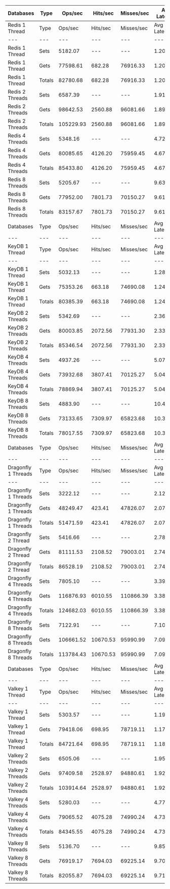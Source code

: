 | Databases | Type | Ops/sec | Hits/sec | Misses/sec | Avg Latency | p50 Latency | p99 Latency | p99.9 Latency | KB/sec |
| --- | --- | --- | --- | --- | --- | --- | --- | --- | --- |
| Redis 1 Thread | Type | Ops/sec | Hits/sec | Misses/sec | Avg Latency | p50 Latency | p99 Latency | p99.9 Latency | KB/sec |
| --- | --- | --- | --- | --- | --- | --- | --- | --- | --- |
Redis 1 Thread | Sets | 5182.07 | --- | --- | 1.20807 | 1.11100 | 2.23900 | 4.92700 | 2833.13 |
Redis 1 Thread | Gets | 77598.61 | 682.28 | 76916.33 | 1.20791 | 1.11100 | 2.20700 | 5.18300 | 3362.29 |
Redis 1 Thread | Totals | 82780.68 | 682.28 | 76916.33 | 1.20792 | 1.11100 | 2.20700 | 5.15100 | 6195.43 |
Redis 2 Threads | Sets | 6587.39 | --- | --- | 1.91068 | 1.80700 | 3.37500 | 10.43100 | 3601.46 |
Redis 2 Threads | Gets | 98642.53 | 2560.88 | 96081.66 | 1.89879 | 1.80700 | 3.34300 | 9.79100 | 5125.88 |
Redis 2 Threads | Totals | 105229.93 | 2560.88 | 96081.66 | 1.89953 | 1.80700 | 3.34300 | 9.85500 | 8727.34 |
Redis 4 Threads | Sets | 5348.16 | --- | --- | 4.72286 | 4.60700 | 9.27900 | 20.47900 | 2923.95 |
Redis 4 Threads | Gets | 80085.65 | 4126.20 | 75959.45 | 4.67139 | 4.60700 | 9.15100 | 15.42300 | 5191.14 |
Redis 4 Threads | Totals | 85433.80 | 4126.20 | 75959.45 | 4.67461 | 4.60700 | 9.15100 | 15.67900 | 8115.09 |
Redis 8 Threads | Sets | 5205.67 | --- | --- | 9.63052 | 9.34300 | 20.22300 | 43.26300 | 2846.05 |
Redis 8 Threads | Gets | 77952.00 | 7801.73 | 70150.27 | 9.61407 | 9.34300 | 20.47900 | 43.77500 | 6956.66 |
Redis 8 Threads | Totals | 83157.67 | 7801.73 | 70150.27 | 9.61510 | 9.34300 | 20.47900 | 43.77500 | 9802.70 |
| Databases | Type | Ops/sec | Hits/sec | Misses/sec | Avg Latency | p50 Latency | p99 Latency | p99.9 Latency | KB/sec |
| --- | --- | --- | --- | --- | --- | --- | --- | --- | --- |
| KeyDB 1 Thread | Type | Ops/sec | Hits/sec | Misses/sec | Avg Latency | p50 Latency | p99 Latency | p99.9 Latency | KB/sec |
| --- | --- | --- | --- | --- | --- | --- | --- | --- | --- |
KeyDB 1 Thread | Sets | 5032.13 | --- | --- | 1.28982 | 1.31100 | 2.11100 | 15.87100 | 2751.16 |
KeyDB 1 Thread | Gets | 75353.26 | 663.18 | 74690.08 | 1.24084 | 1.31100 | 2.03900 | 5.27900 | 3265.33 |
KeyDB 1 Thread | Totals | 80385.39 | 663.18 | 74690.08 | 1.24391 | 1.31100 | 2.03900 | 5.95100 | 6016.48 |
KeyDB 2 Threads | Sets | 5342.69 | --- | --- | 2.36351 | 2.19100 | 4.54300 | 11.90300 | 2920.96 |
KeyDB 2 Threads | Gets | 80003.85 | 2072.56 | 77931.30 | 2.33042 | 2.19100 | 4.51100 | 10.62300 | 4155.11 |
KeyDB 2 Threads | Totals | 85346.54 | 2072.56 | 77931.30 | 2.33249 | 2.19100 | 4.51100 | 11.19900 | 7076.06 |
KeyDB 4 Threads | Sets | 4937.26 | --- | --- | 5.07428 | 4.95900 | 10.23900 | 16.51100 | 2699.30 |
KeyDB 4 Threads | Gets | 73932.68 | 3807.41 | 70125.27 | 5.04778 | 4.95900 | 10.04700 | 16.38300 | 4791.41 |
KeyDB 4 Threads | Totals | 78869.94 | 3807.41 | 70125.27 | 5.04944 | 4.95900 | 10.04700 | 16.38300 | 7490.71 |
KeyDB 8 Threads | Sets | 4883.90 | --- | --- | 10.41080 | 10.04700 | 23.16700 | 45.05500 | 2670.13 |
KeyDB 8 Threads | Gets | 73133.65 | 7309.97 | 65823.68 | 10.38366 | 10.04700 | 23.16700 | 46.33500 | 6521.87 |
KeyDB 8 Threads | Totals | 78017.55 | 7309.97 | 65823.68 | 10.38535 | 10.04700 | 23.16700 | 46.33500 | 9191.99 |
| Databases | Type | Ops/sec | Hits/sec | Misses/sec | Avg Latency | p50 Latency | p99 Latency | p99.9 Latency | KB/sec |
| --- | --- | --- | --- | --- | --- | --- | --- | --- | --- |
| Dragonfly 1 Threads | Type | Ops/sec | Hits/sec | Misses/sec | Avg Latency | p50 Latency | p99 Latency | p99.9 Latency | KB/sec |
| --- | --- | --- | --- | --- | --- | --- | --- | --- | --- |
Dragonfly 1 Threads | Sets | 3222.12 | --- | --- | 2.12283 | 1.82300 | 4.63900 | 20.99100 | 1761.59 |
Dragonfly 1 Threads | Gets | 48249.47 | 423.41 | 47826.07 | 2.07541 | 1.82300 | 4.54300 | 8.25500 | 2090.20 |
Dragonfly 1 Threads | Totals | 51471.59 | 423.41 | 47826.07 | 2.07838 | 1.82300 | 4.54300 | 8.57500 | 3851.80 |
Dragonfly 2 Thread | Sets | 5416.66 | --- | --- | 2.78640 | 2.70300 | 7.74300 | 19.32700 | 2961.40 |
Dragonfly 2 Thread | Gets | 81111.53 | 2108.52 | 79003.01 | 2.74580 | 2.68700 | 7.29500 | 13.95100 | 4216.29 |
Dragonfly 2 Thread | Totals | 86528.19 | 2108.52 | 79003.01 | 2.74834 | 2.68700 | 7.32700 | 14.33500 | 7177.69 |
Dragonfly 4 Threads | Sets | 7805.10 | --- | --- | 3.39616 | 3.50300 | 8.51100 | 18.55900 | 4267.21 |
Dragonfly 4 Threads | Gets | 116876.93 | 6010.55 | 110866.39 | 3.38238 | 3.50300 | 8.38300 | 17.91900 | 7570.30 |
Dragonfly 4 Threads | Totals | 124682.03 | 6010.55 | 110866.39 | 3.38325 | 3.50300 | 8.38300 | 18.04700 | 11837.51 |
Dragonfly 8 Threads | Sets | 7122.91 | --- | --- | 7.10322 | 6.75100 | 21.88700 | 58.11100 | 3894.24 |
Dragonfly 8 Threads | Gets | 106661.52 | 10670.53 | 95990.99 | 7.09263 | 6.75100 | 22.01500 | 58.36700 | 9516.49 |
Dragonfly 8 Threads | Totals | 113784.43 | 10670.53 | 95990.99 | 7.09330 | 6.75100 | 21.88700 | 58.36700 | 13410.73 |
| Databases | Type | Ops/sec | Hits/sec | Misses/sec | Avg Latency | p50 Latency | p99 Latency | p99.9 Latency | KB/sec |
| --- | --- | --- | --- | --- | --- | --- | --- | --- | --- |
| Valkey 1 Thread | Type | Ops/sec | Hits/sec | Misses/sec | Avg Latency | p50 Latency | p99 Latency | p99.9 Latency | KB/sec |
| --- | --- | --- | --- | --- | --- | --- | --- | --- | --- |
Valkey 1 Thread | Sets | 5303.57 | --- | --- | 1.19942 | 1.10300 | 2.11100 | 8.15900 | 2899.56 |
Valkey 1 Thread | Gets | 79418.06 | 698.95 | 78719.11 | 1.17902 | 1.10300 | 2.00700 | 4.60700 | 3441.47 |
Valkey 1 Thread | Totals | 84721.64 | 698.95 | 78719.11 | 1.18029 | 1.10300 | 2.00700 | 5.27900 | 6341.03 |
Valkey 2 Threads | Sets | 6505.06 | --- | --- | 1.95804 | 1.82300 | 3.45500 | 13.31100 | 3556.44 |
Valkey 2 Threads | Gets | 97409.58 | 2528.97 | 94880.61 | 1.92181 | 1.82300 | 3.39100 | 9.79100 | 5061.87 |
Valkey 2 Threads | Totals | 103914.64 | 2528.97 | 94880.61 | 1.92408 | 1.82300 | 3.39100 | 10.17500 | 8618.31 |
Valkey 4 Threads | Sets | 5280.03 | --- | --- | 4.77713 | 4.67100 | 9.40700 | 19.96700 | 2886.70 |
Valkey 4 Threads | Gets | 79065.52 | 4075.28 | 74990.24 | 4.73305 | 4.67100 | 9.27900 | 15.74300 | 5125.84 |
Valkey 4 Threads | Totals | 84345.55 | 4075.28 | 74990.24 | 4.73581 | 4.67100 | 9.34300 | 15.93500 | 8012.54 |
Valkey 8 Threads | Sets | 5136.70 | --- | --- | 9.85139 | 9.47100 | 23.16700 | 54.01500 | 2808.34 |
Valkey 8 Threads | Gets | 76919.17 | 7694.03 | 69225.14 | 9.70666 | 9.47100 | 20.60700 | 43.77500 | 6862.31 |
Valkey 8 Threads | Totals | 82055.87 | 7694.03 | 69225.14 | 9.71572 | 9.47100 | 20.60700 | 44.03100 | 9670.65 |
